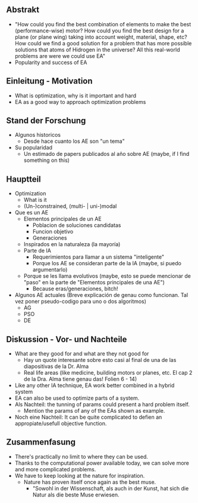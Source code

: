 ## Abstrakt
- "How could you find the best combination of elements to make the best (performance-wise) motor? How could you find the best design for a plane (or plane wing) taking into account weight, material, shape, etc? How could we find a good solution for a problem that has more possible solutions that atoms of Hidrogen in the universe? All this real-world problems are were we could use EA"
- Popularity and success of EA

## Einleitung - Motivation
- What is optimization, why is it important and hard
- EA as a good way to approach optimization problems

## Stand der Forschung
- Algunos historicos
    + Desde hace cuanto los AE son "un tema"
- Su popularidad
    + Un estimado de papers publicados al año sobre AE (maybe, if I find something on this)

## Hauptteil
- Optimization
    + What is it
    + (Un-)constrained, (multi- | uni-)modal
- Que es un AE
    + Elementos principales de un AE
        * Poblacion de soluciones candidatas
        * Funcion objetivo
        * Generaciones
    + Inspirados en la naturaleza (la mayoría)
    + Parte de IA
        * Requerimientos para llamar a un sistema "inteligente"
        * Porque los AE se consideran parte de la IA (maybe, si puedo argumentarlo)
    + Porque se les llama evolutivos (maybe, esto se puede mencionar de "paso" en la parte de "Elementos principales de una AE")
        * Because eras/generaciones, bitch!
- Algunos AE actuales (Breve explicación de genau como funcionan. Tal vez poner pseudo-codigo para uno o dos algoritmos)
    + AG
    + PSO
    + DE

## Diskussion - Vor- und Nachteile
- What are they good for and what are they not good for
    + Hay un quote interesante sobre esto casi al final de una de las diapositivas de la Dr. Alma
    + Real life areas (like medicine, building motors or planes, etc. El cap 2 de la Dra. Alma tiene genau das! Folien 6 - 14)
- Like any other IA technique, EA work better combined in a hybrid system
- EA can also be used to optimize parts of a system.
- Als Nachteil: the tunning of params could present a hard problem itself.
    + Mention the params of any of the EAs shown as example.
- Noch eine Nachteil: It can be quite complicated to defien an appropiate/usefull objective function.

## Zusammenfasung
- There's practically no limit to where they can be used.
- Thanks to the computational power available today, we can solve more and more complicated problems.
- We have to keep looking at the nature for inspiration.
    + Nature has proven itself once again as the best muse.
        * "Sowohl in der Wissenschaft, als auch in der Kunst, hat sich die Natur als die beste Muse erwiesen.
